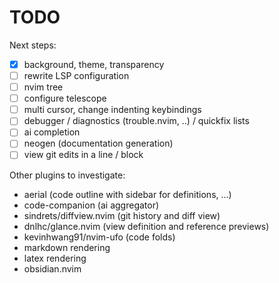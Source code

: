 # TODO

Next steps:

- [x] background, theme, transparency
- [ ] rewrite LSP configuration
- [ ] nvim tree
- [ ] configure telescope
- [ ] multi cursor, change indenting keybindings
- [ ] debugger / diagnostics (trouble.nvim, ..) / quickfix lists
- [ ] ai completion
- [ ] neogen (documentation generation)
- [ ] view git edits in a line / block

Other plugins to investigate:

- aerial (code outline with sidebar for definitions, ...)
- code-companion (ai aggregator)
- sindrets/diffview.nvim (git history and diff view)
- dnlhc/glance.nvim (view definition and reference previews)
- kevinhwang91/nvim-ufo (code folds)
- markdown rendering
- latex rendering
- obsidian.nvim
